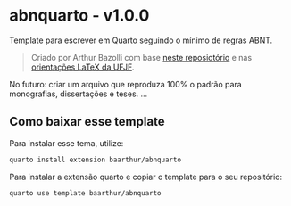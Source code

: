 # abnquarto - v1.0.0

Template para escrever em Quarto seguindo o mínimo de regras ABNT.

> Criado por Arthur Bazolli com base [neste reposiotório](https://docs.github.com/en/repositories/creating-and-managing-repositories/creating-a-repository-from-a-template) e nas [orientações LaTeX da UFJF](https://www2.ufjf.br/biblioteca/servicos/).

No futuro: criar um arquivo que reproduza 100% o padrão para monografias, dissertações e teses.
...

## Como baixar esse template

Para instalar esse tema, utilize:

```bash
quarto install extension baarthur/abnquarto
```

Para instalar a extensão quarto e copiar o template para o seu repositório:

```bash
quarto use template baarthur/abnquarto
```